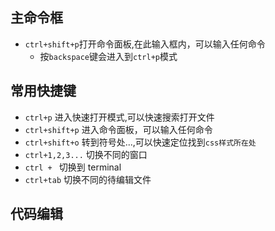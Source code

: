 ## 主命令框
- `ctrl+shift+p`打开命令面板,在此输入框内，可以输入任何命令
  + 按`backspace`键会进入到`ctrl+p`模式

## 常用快捷键

- `ctrl+p` 进入快速打开模式,可以快速搜索打开文件
- `ctrl+shift+p` 进入命令面板，可以输入任何命令
- `ctrl+shift+o` 转到符号处...,可以快速定位找到`css样式所在处`
- `ctrl+1,2,3...` 切换不同的窗口
- `ctrl + ` 切换到 terminal
- `ctrl+tab` 切换不同的待编辑文件

## 代码编辑